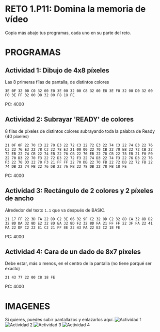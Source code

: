 # RETO 1.P11: Domina la memoria de vídeo
Copia más abajo tus programas, cada uno en su parte del reto.

# PROGRAMAS

## Actividad 1: Dibujo de 4x8 píxeles
Las 8 primeras fílas de pantalla, de distintos colores
```
3E 0F 32 00 C0 32 00 E0 3E 00 32 00 C8 32 00 E8 3E F0 32 00 D0 32 00 F0 3E FF 32 00 D8 32 00 F8 18 FE
```
PC: 4000

## Actividad 2: Subrayar 'READY' de colores
8 filas de píxeles de distintos colores subrayando toda la palabra de Ready (40 píxeles)
```
21 0F 0F 22 70 C3 22 70 E3 22 72 C3 22 72 E3 22 74 C3 22 74 E3 22 76 C3 22 76 E3 22 78 C3 22 78 E3 21 00 00 22 70 CB 22 70 EB 22 72 CB 22 72 EB 22 74 CB 22 74 EB 22 76 CB 22 76 EB 22 78 CB 22 78 EB 21 F0 F0 22 70 D3 22 70 F3 22 72 D3 22 72 F3 22 74 D3 22 74 F3 22 76 D3 22 76 F3 22 78 D3 22 78 F3 21 FF FF 22 70 DB 22 70 FB 22 72 DB 22 72 FB 22 74 DB 22 74 FB 22 76 DB 22 76 FB 22 78 DB 22 78 FB 18 FE
```
PC: 4000

## Actividad 3: Rectángulo de 2 colores y 2 píxeles de ancho
Alrededor del texto `1.1` que va después de BASIC.
```
21 17 FF 22 3D FA 22 DD C2 3E 06 32 9F C2 32 8D C2 32 8D CA 32 8D D2 32 8D DA 32 8D E2 32 8D EA 32 8D F2 32 8D FA 21 FF FF 22 3F FA 22 41 FA 22 DF C2 22 E1 C2 21 FF 8E 22 43 FA 22 E3 C2 18 FE
```
PC: 4000

## Actividad 4: Cara de un dado de 8x7 píxeles
Debe estar, más o menos, en el centro de la pantalla (no tiene porqué ser exacto)
```
21 43 77 22 00 C8 18 FE
```
PC: 4000

# IMAGENES
Si quieres, puedes subir pantallazos y enlazarlos aquí.
![Actividad 1](/tuimagen1.png)
![Actividad 2](/tuimagen2.png)
![Actividad 3](/tuimagen3.png)
![Actividad 4](/tuimagen4.png)

